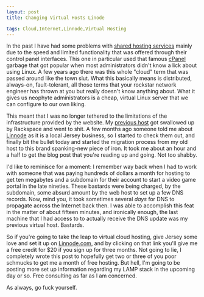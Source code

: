 ```yaml
---
layout: post
title: Changing Virtual Hosts Linode

tags: Cloud,Internet,Linnode,Virtual Hosting
---
```

<p>In the past I have had some problems with <a href="http://dreamhost.com">shared hosting services</a> mainly due to the speed and limited functionality that was offered through their control panel interfaces. This one in particular used that famous <a href="http://cpanel.com">cPanel</a> garbage that got popular when most administrators didn't know a lick about using Linux. A few years ago there was this whole "cloud" term that was passed around like the town slut. What this basically means is distributed, always-on, fault-tolerant, all those terms that your rockstar network engineer has thrown at you but really doesn't know anything about. What it gives us neophyte administrators is a cheap, virtual Linux server that we can configure to our own liking.</p>
<p>This meant that I was no longer tethered to the limitations of the infrastructure provided by the website. My <a href="http://slicehost.net">previous host</a> got swallowed up by Rackspace and went to shit. A few months ago someone told me about <a href="http://www.linode.com/?r=b90dcd1bc65db59266072739b19ace1c82dceec0">Linnode</a> as it is a local Jersey business, so I started to check them out, and finally bit the bullet today and started the migration process from my old host to this brand spanking-new piece of iron. It took me about an hour and a half to get the blog post that you're reading up and going. Not too shabby.</p>
<p>I'd like to reminisce for a moment: I remember way back when I had to work with someone that was paying hundreds of dollars a month for hosting to get ten megabytes and a subdomain for their account to start a video game portal in the late nineties. These bastards were being charged, by the subdomain, some absurd amount by the web host to set up a few DNS records. Now, mind you, it took sometimes several <em>days</em> for DNS to propagate across the Internet back then. I was able to accomplish this feat in the matter of about fifteen minutes, and ironically enough, the last machine that I had access to to actually receive the DNS update was my previous virtual host. Bastards.</p>
<p>So if you're going to take the leap to virtual cloud hosting, give Jersey some love and set it up on <a href="http://www.linode.com/?r=b90dcd1bc65db59266072739b19ace1c82dceec0">Linnode.com</a>, and by clicking on that link you'll give me a free credit for $20 if you sign up for three months. Not going to lie, I completely wrote this post to hopefully get two or three of you poor schmucks to get me a month of free hosting. But hell, I'm going to be posting more set up information regarding my LAMP stack in the upcoming day or so. Free consulting as far as I am concerned.</p>
<p>As always, go fuck yourself.</p>
 
